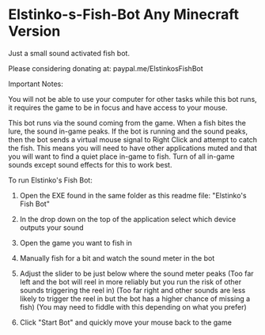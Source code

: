 # Elstinko-s-Fish-Bot Any Minecraft Version
Just a small sound activated fish bot.



Please considering donating at: paypal.me/ElstinkosFishBot




Important Notes:

You will not be able to use your computer for other tasks while this bot runs, it requires the game to be in focus and have access to your mouse.

This bot runs via the sound coming from the game.
When a fish bites the lure, the sound in-game peaks.
If the bot is running and the sound peaks, then the bot sends a virtual mouse signal to Right Click and attempt to catch the fish.
This means you will need to have other applications muted and that you will want to find a quiet place in-game to fish.
Turn of all in-game sounds except sound effects for this to work best.



To run Elstinko's Fish Bot:

1. Open the EXE found in the same folder as this readme file: "Elstinko's Fish Bot"

2. In the drop down on the top of the application select which device outputs your sound

3. Open the game you want to fish in

4. Manually fish for a bit and watch the sound meter in the bot

5. Adjust the slider to be just below where the sound meter peaks 
(Too far left and the bot will reel in more reliably but you run the risk of other sounds triggering the reel in)
(Too far right and other sounds are less likely to trigger the reel in but the bot has a higher chance of missing a fish)
(You may need to fiddle with this depending on what you prefer)

6. Click "Start Bot" and quickly move your mouse back to the game
